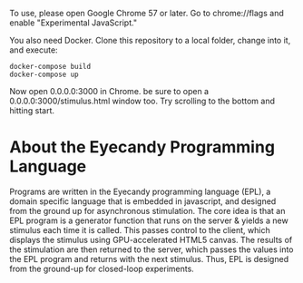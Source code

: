 To use, please open Google Chrome 57 or later. Go to chrome://flags and enable "Experimental JavaScript."

You also need Docker. Clone this repository to a local folder, change into it, and execute:

```
docker-compose build
docker-compose up
```

Now open 0.0.0.0:3000 in Chrome. be sure to open a 0.0.0.0:3000/stimulus.html window too. Try scrolling to the bottom and hitting start.

# About the Eyecandy Programming Language
Programs are written in the Eyecandy programming language (EPL), a domain specific language that is embedded in javascript, and designed from the ground up for asynchronous stimulation. The core idea is that an EPL program is a generator function that runs on the server & yields a new stimulus each time it is called. This passes control to the client, which displays the stimulus using GPU-accelerated HTML5 canvas. The results of the stimulation are then returned to the server, which passes the values into the EPL program and returns with the next stimulus. Thus, EPL is designed from the ground-up for closed-loop experiments.

